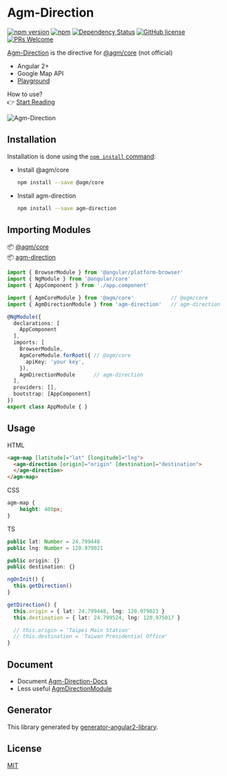 # Agm-Direction

[![npm version](https://badge.fury.io/js/agm-direction.svg)](https://badge.fury.io/js/agm-direction)
[![npm](https://img.shields.io/npm/dm/localeval.svg)](https://github.com/explooosion/Agm-Direction)
[![Dependency Status](https://david-dm.org/explooosion/Agm-Direction.svg?theme=shields.io)](https://david-dm.org/explooosion/Agm-Direction)
[![GitHub license](https://img.shields.io/github/license/explooosion/Agm-Direction.svg)](https://github.com/explooosion/Agm-Direction)
[![PRs Welcome](https://img.shields.io/badge/PRs-welcome-brightgreen.svg)](http://makeapullrequest.com)


[Agm-Direction](https://github.com/explooosion/Agm-Direction) is the directive for [@agm/core](https://github.com/SebastianM/angular-google-maps) (not official)

- Angular 2+
- Google Map API
- [Playground](https://stackblitz.com/edit/angular-lwchvs)  

How to use?  
👉 [Start Reading](https://robby570.tw/Agm-Direction-Docs/)

![Agm-Direction](https://i.imgur.com/DCIoXqS.jpg)

## Installation

Installation is done using the
[`npm install` command](https://docs.npmjs.com/getting-started/installing-npm-packages-locally):

+ Install @agm/core
  ```bash
  npm install --save @agm/core
  ```

+ Install agm-direction
  ```bash
  npm install --save agm-direction
  ```

## Importing Modules

📦 [@agm/core](https://www.npmjs.com/package/@agm/core)  
📦 [agm-direction](https://www.npmjs.com/package/agm-direction)  

```typescript
import { BrowserModule } from '@angular/platform-browser'
import { NgModule } from '@angular/core'
import { AppComponent } from './app.component'

import { AgmCoreModule } from '@agm/core'            // @agm/core
import { AgmDirectionModule } from 'agm-direction'   // agm-direction

@NgModule({
  declarations: [
    AppComponent
  ],
  imports: [
    BrowserModule,
    AgmCoreModule.forRoot({ // @agm/core
      apiKey: 'your key',
    }),
    AgmDirectionModule      // agm-direction
  ],
  providers: [],
  bootstrap: [AppComponent]
})
export class AppModule { }
```

## Usage

HTML

```html
<agm-map [latitude]="lat" [longitude]="lng">
  <agm-direction [origin]="origin" [destination]="destination">
  </agm-direction>
</agm-map>
```

CSS

```css
agm-map {
    height: 400px;
}
```

TS

```typescript
public lat: Number = 24.799448
public lng: Number = 120.979021

public origin: {}
public destination: {}

ngOnInit() {
  this.getDirection()
}

getDirection() {
  this.origin = { lat: 24.799448, lng: 120.979021 }
  this.destination = { lat: 24.799524, lng: 120.975017 }

  // this.origin = 'Taipei Main Station'
  // this.destination = 'Taiwan Presidential Office'
}
```

## Document
- Document [Agm-Direction-Docs](https://robby570.tw/Agm-Direction-Docs/)
- Less useful [AgmDirectionModule](https://robby570.tw/Agm-Direction/)

## Generator 
This library generated by [generator-angular2-library](https://github.com/jvandemo/generator-angular2-library).

## License

[MIT](http://opensource.org/licenses/MIT)
